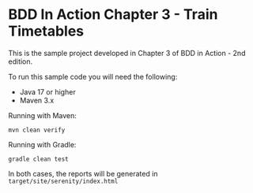 # BDD In Action Chapter 3 - Train Timetables

This is the sample project developed in Chapter 3 of BDD in Action - 2nd edition.

To run this sample code you will need the following:
- Java 17 or higher
- Maven 3.x

Running with Maven:
```
mvn clean verify
```

Running with Gradle:
```
gradle clean test
```

In both cases, the reports will be generated in `target/site/serenity/index.html`

